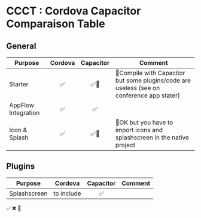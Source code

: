 # CCCT : Cordova Capacitor Comparaison Table

## General
|  Purpose | Cordova | Capacitor | Comment |
| -------------------- |:-----------:|:---------:| -------------------------------------------- |
| Starter  | :white_check_mark: | :white_check_mark::small_orange_diamond: | :small_orange_diamond:Compile with Capacitor but some plugins/code are useless (see on conference app stater)|
| AppFlow Integration | :white_check_mark: | :white_check_mark: ||
| Icon & Splash | :white_check_mark: |  :white_check_mark::small_orange_diamond: |:small_orange_diamond:OK but you have to import icons and splashscreen in the native project|

## Plugins
|  Purpose | Cordova | Capacitor | Comment |
| -------------------- |:-----------:|:---------:| -------------------------------------------- |
| Splashscreen  | to include | :white_check_mark: | |

:white_check_mark:
:x:
:small_orange_diamond:
